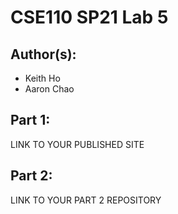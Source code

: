 # CSE110 SP21 Lab 5

## Author(s):
- Keith Ho
- Aaron Chao

## Part 1:

LINK TO YOUR PUBLISHED SITE

## Part 2:

LINK TO YOUR PART 2 REPOSITORY
